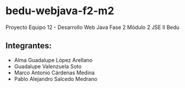 # bedu-webjava-f2-m2
 Proyecto Equipo 12 - Desarrollo Web Java Fase 2 Módulo 2 JSE II Bedu
 
## Integrantes:
- Alma Guadalupe López Arellano
- Guadalupe Valenzuela Soto
- Marco Antonio Cárdenas Medina
- Pablo Alejandro Salcedo Medrano
